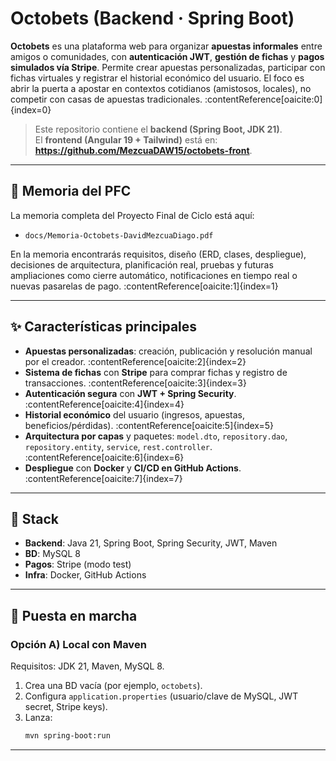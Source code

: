 # Octobets (Backend · Spring Boot)

**Octobets** es una plataforma web para organizar **apuestas informales** entre amigos o comunidades, con **autenticación JWT**, **gestión de fichas** y **pagos simulados vía Stripe**. Permite crear apuestas personalizadas, participar con fichas virtuales y registrar el historial económico del usuario. El foco es abrir la puerta a apostar en contextos cotidianos (amistosos, locales), no competir con casas de apuestas tradicionales. :contentReference[oaicite:0]{index=0}

> Este repositorio contiene el **backend (Spring Boot, JDK 21)**.  
> El **frontend (Angular 19 + Tailwind)** está en: **https://github.com/MezcuaDAW15/octobets-front**.

---

## 📎 Memoria del PFC

La memoria completa del Proyecto Final de Ciclo está aquí:

- `docs/Memoria-Octobets-DavidMezcuaDiago.pdf`

En la memoria encontrarás requisitos, diseño (ERD, clases, despliegue), decisiones de arquitectura, planificación real, pruebas y futuras ampliaciones como cierre automático, notificaciones en tiempo real o nuevas pasarelas de pago. :contentReference[oaicite:1]{index=1}

---

## ✨ Características principales

- **Apuestas personalizadas**: creación, publicación y resolución manual por el creador. :contentReference[oaicite:2]{index=2}
- **Sistema de fichas** con **Stripe** para comprar fichas y registro de transacciones. :contentReference[oaicite:3]{index=3}
- **Autenticación segura** con **JWT + Spring Security**. :contentReference[oaicite:4]{index=4}
- **Historial económico** del usuario (ingresos, apuestas, beneficios/pérdidas). :contentReference[oaicite:5]{index=5}
- **Arquitectura por capas** y paquetes: `model.dto`, `repository.dao`, `repository.entity`, `service`, `rest.controller`. :contentReference[oaicite:6]{index=6}
- **Despliegue** con **Docker** y **CI/CD en GitHub Actions**. :contentReference[oaicite:7]{index=7}

---

## 🧱 Stack

- **Backend**: Java 21, Spring Boot, Spring Security, JWT, Maven
- **BD**: MySQL 8
- **Pagos**: Stripe (modo test)
- **Infra**: Docker, GitHub Actions

---

## 🚀 Puesta en marcha

### Opción A) Local con Maven

Requisitos: JDK 21, Maven, MySQL 8.

1. Crea una BD vacía (por ejemplo, `octobets`).
2. Configura `application.properties` (usuario/clave de MySQL, JWT secret, Stripe keys).
3. Lanza:
   ```bash
   mvn spring-boot:run
   ```
****
